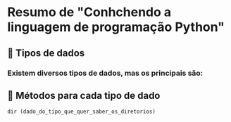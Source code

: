 # Resumo de "Conhchendo a linguagem de programação Python"

## 🎲 Tipos de dados
### Existem diversos tipos de dados, mas os principais são: 
###


## 📂 Métodos para cada tipo de dado
```
dir (dado_do_tipo_que_quer_saber_os_diretorios)
```
